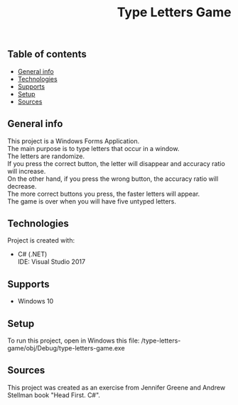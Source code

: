 <h1 align="right">Type Letters Game</h1><br>

## Table of contents
* [General info](#general-info)
* [Technologies](#technologies)
* [Supports](#supports)
* [Setup](#setup)
* [Sources](#sources)

## General info
This project is a Windows Forms Application.  
The main purpose is to type letters that occur in a window.  
The letters are randomize.  
If you press the correct button, the letter will disappear and accuracy ratio will increase.  
On the other hand, if you press the wrong button, the accuracy ratio will decrease.  
The more correct buttons you press, the faster letters will appear.  
The game is over when you will have five untyped letters.  
	
## Technologies
Project is created with:
* C# (.NET)  
IDE: Visual Studio 2017

## Supports
* Windows 10

## Setup
To run this project, open in Windows this file: /type-letters-game/obj/Debug/type-letters-game.exe

## Sources
This project was created as an exercise from Jennifer Greene and Andrew Stellman book "Head First. C#".
